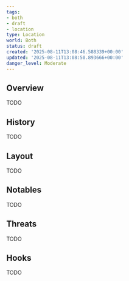 ```yaml
---
tags:
- both
- draft
- location
type: Location
world: Both
status: draft
created: '2025-08-11T13:08:46.588339+00:00'
updated: '2025-08-11T13:08:50.893666+00:00'
danger_level: Moderate
---
```



## Overview

TODO
## History

TODO
## Layout

TODO
## Notables

TODO
## Threats

TODO
## Hooks

TODO

